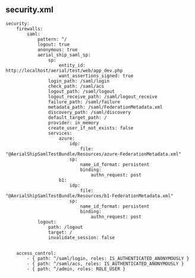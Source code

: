 
security.xml
------------

    security:
        firewalls:
            saml:
                pattern: ^/
                logout: true
                anonymous: true
                aerial_ship_saml_sp:
                    sp:
                        entity_id: http://localhost/aerial/test/web/app_dev.php
                        want_assertions_signed: true
                    login_path: /saml/login
                    check_path: /saml/acs
                    logout_path: /saml/logout
                    logout_receive_path: /saml/logout_receive
                    failure_path: /saml/failure
                    metadata_path: /saml/FederationMetadata.xml
                    discovery_path: /saml/discovery
                    default_target_path: /
                    provider: in_memory
                    create_user_if_not_exists: false
                    services:
                        azure:
                            idp:
                                file: "@AerialShipSamlTestBundle/Resources/azure-FederationMetadata.xml"
                            sp:
                                name_id_format: persistent
                                binding:
                                    authn_request: post
                        b1:
                            idp:
                                file: "@AerialShipSamlTestBundle/Resources/b1-FederationMetadata.xml"
                            sp:
                                name_id_format: persistent
                                binding:
                                    authn_request: post
                logout:
                    path: /logout
                    target: /
                    invalidate_session: false


        access_control:
            - { path: ^/saml/login, roles: IS_AUTHENTICATED_ANONYMOUSLY }
            - { path: ^/saml/acs, roles: IS_AUTHENTICATED_ANONYMOUSLY }
            - { path: ^/admin, roles: ROLE_USER }
